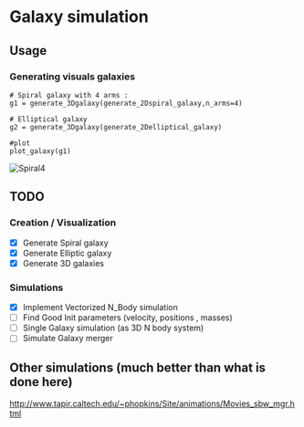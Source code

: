 # Galaxy simulation

## Usage
### Generating visuals galaxies
```python3
# Spiral galaxy with 4 arms :
g1 = generate_3Dgalaxy(generate_2Dspiral_galaxy,n_arms=4)

# Elliptical galaxy
g2 = generate_3Dgalaxy(generate_2Delliptical_galaxy)

#plot 
plot_galaxy(g1)
```
![Spiral4](./.img/galaxy_spiral4.png)

## TODO
###  Creation / Visualization
- [x] Generate Spiral galaxy
- [x] Generate Elliptic galaxy
- [x] Generate 3D galaxies

### Simulations
- [x] Implement Vectorized N_Body simulation
- [ ] Find Good Init parameters (velocity, positions , masses) 
- [ ] Single Galaxy simulation (as 3D N body system)
- [ ] Simulate Galaxy merger

## Other simulations (much better than what is done here)

<http://www.tapir.caltech.edu/~phopkins/Site/animations/Movies_sbw_mgr.html>     
